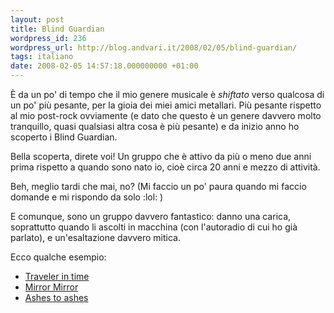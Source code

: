```yaml
---
layout: post
title: Blind Guardian
wordpress_id: 236
wordpress_url: http://blog.andvari.it/2008/02/05/blind-guardian/
tags: italiano
date: 2008-02-05 14:57:18.000000000 +01:00
---
```

È da un po' di tempo che il mio genere musicale è <em>shiftato</em> verso qualcosa di un po' più pesante, per la gioia dei miei amici metallari. Più pesante rispetto al mio post-rock ovviamente (e dato che questo è un genere davvero molto tranquillo, quasi qualsiasi altra cosa è più pesante) e da inizio anno ho scoperto i Blind Guardian.

Bella scoperta, direte voi! Un gruppo che è attivo da più o meno due anni prima rispetto a quando sono nato io, cioè circa 20 anni e mezzo di attività.

Beh, meglio tardi che mai, no? (Mi faccio un po' paura quando mi faccio domande e mi rispondo da solo :lol: )

E comunque, sono un gruppo davvero fantastico: danno una carica, soprattutto quando li ascolti in macchina (con l'autoradio di cui ho già parlato), e un'esaltazione davvero mitica.

Ecco qualche esempio:
<ul>
	<li><a href="http://www.youtube.com/watch?v=F7QoNDZmliw">Traveler in time
</a></li>
	<li><a href="http://www.youtube.com/watch?v=KWKgItL1xvo">Mirror Mirror</a></li>
	<li><a href="http://www.youtube.com/watch?v=pXPv3h6spys">Ashes to ashes</a></li>
</ul>
